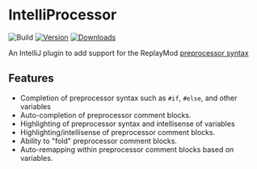 # IntelliProcessor

![Build](https://github.com/Polyfrost/IntelliProcessor/workflows/Build/badge.svg)
[![Version](https://img.shields.io/jetbrains/plugin/v/org.polyfrost.sorbet.intelliprocessor.svg)](https://plugins.jetbrains.com/plugin/org.polyfrost.sorbet.intelliprocessor)
[![Downloads](https://img.shields.io/jetbrains/plugin/d/org.polyfrost.sorbet.intelliprocessor.svg)](https://plugins.jetbrains.com/plugin/org.polyfrost.sorbet.intelliprocessor)

<!-- plugin description -->
An IntelliJ plugin to add support for the ReplayMod [preprocessor syntax](https://github.com/ReplayMod/Preprocessor)

## Features

* Completion of preprocessor syntax such as `#if`, `#else`, and other variables
* Auto-completion of preprocessor comment blocks.
* Highlighting of preprocessor syntax and intellisense of variables
* Highlighting/intellisense of preprocessor comment blocks.
* Ability to "fold" preprocessor comment blocks.
* Auto-remapping within preprocessor comment blocks based on variables.
<!-- plugin description end -->


